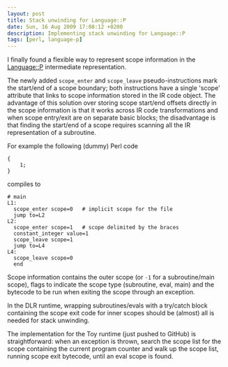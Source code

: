 ```yaml
---
layout: post
title: Stack unwinding for Language::P
date: Sun, 16 Aug 2009 17:08:12 +0200
description: Implementing stack unwinding for Language::P
tags: [perl, language-p]
---
```

I finally found a flexible way to represent scope information in the
<a href="http://github.com/mbarbon/language-p/tree/master">Language::P</a>
intermediate representation.

The newly added `scope_enter` and `scope_leave` pseudo-instructions
mark the start/end of a scope boundary; both instructions have a single
'scope' attribute that links to scope information stored in the IR
code object.  The advantage of this solution over storing scope
start/end offsets directly in the scope information is that it works
across IR code transformations and when scope entry/exit are on
separate basic blocks; the disadvantage is that finding the start/end
of a scope requires scanning all the IR representation of a
subroutine.

For example the following (dummy) Perl code

    {
        1;
    }

compiles to

    # main
    L1:
      scope_enter scope=0   # implicit scope for the file
      jump to=L2
    L2:
      scope_enter scope=1   # scope delimited by the braces
      constant_integer value=1
      scope_leave scope=1
      jump to=L4
    L4:
      scope_leave scope=0
      end

Scope information contains the outer scope (or `-1` for a
subroutine/main scope), flags to indicate the scope type (subroutine,
eval, main) and the bytecode to be run when exiting the scope through
an exception.

In the DLR runtime, wrapping subroutines/evals with a try/catch block
containing the scope exit code for inner scopes should be (almost) all
is needed for stack unwinding.

The implementation for the Toy runtime (just pushed to GitHub) is
straightforward: when an exception is thrown, search the scope list
for the scope containing the current program counter and walk up the
scope list, running scope exit bytecode, until an eval scope is found.
